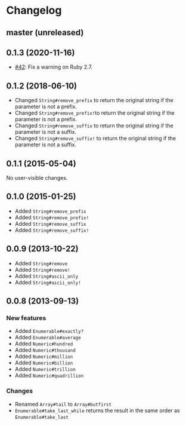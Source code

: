 # Changelog

## master (unreleased)

## 0.1.3 (2020-11-16)

* [#42](https://github.com/bbatsov/powerpack/pull/42): Fix a warning on Ruby 2.7.

## 0.1.2 (2018-06-10)

* Changed `String#remove_prefix` to return the original string if the parameter is not a prefix.
* Changed `String#remove_prefix!`to return the original string if the parameter is not a prefix.
* Changed `String#remove_suffix` to return the original string if the parameter is not a suffix.
* Changed `String#remove_suffix!` to return the original string if the parameter is not a suffix.

## 0.1.1 (2015-05-04)

No user-visible changes.

## 0.1.0 (2015-01-25)

* Added `String#remove_prefix`
* Added `String#remove_prefix!`
* Added `String#remove_suffix`
* Added `String#remove_suffix!`

## 0.0.9 (2013-10-22)

* Added `String#remove`
* Added `String#remove!`
* Added `String#ascii_only`
* Added `String#ascii_only!`

## 0.0.8 (2013-09-13)

### New features

* Added `Enumerable#exactly?`
* Added `Enumerable#average`
* Added `Numeric#hundred`
* Added `Numeric#thousand`
* Added `Numeric#million`
* Added `Numeric#billion`
* Added `Numeric#trillion`
* Added `Numeric#quadrillion`

### Changes

* Renamed `Array#tail` to `Array#butfirst`
* `Enumerable#take_last_while` returns the result in the same order as `Enumerable#take_last`
